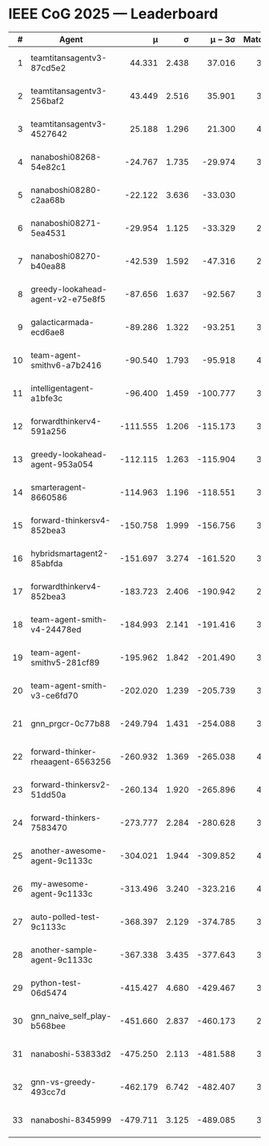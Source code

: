 # IEEE CoG 2025 — Leaderboard

| # | Agent | μ | σ | μ − 3σ | Matches | Updated |
|---:|---|---:|---:|---:|---:|---|
| 1 | teamtitansagentv3-87cd5e2 | 44.331 | 2.438 | 37.016 | 3760 | 2025-08-28 05:29 |
| 2 | teamtitansagentv3-256baf2 | 43.449 | 2.516 | 35.901 | 3974 | 2025-08-28 05:29 |
| 3 | teamtitansagentv3-4527642 | 25.188 | 1.296 | 21.300 | 4034 | 2025-08-28 05:29 |
| 4 | nanaboshi08268-54e82c1 | -24.767 | 1.735 | -29.974 | 3718 | 2025-08-28 05:29 |
| 5 | nanaboshi08280-c2aa68b | -22.122 | 3.636 | -33.030 | 420 | 2025-08-28 05:29 |
| 6 | nanaboshi08271-5ea4531 | -29.954 | 1.125 | -33.329 | 2200 | 2025-08-28 05:29 |
| 7 | nanaboshi08270-b40ea88 | -42.539 | 1.592 | -47.316 | 2678 | 2025-08-28 05:29 |
| 8 | greedy-lookahead-agent-v2-e75e8f5 | -87.656 | 1.637 | -92.567 | 3034 | 2025-08-28 05:29 |
| 9 | galacticarmada-ecd6ae8 | -89.286 | 1.322 | -93.251 | 3440 | 2025-08-28 05:29 |
| 10 | team-agent-smithv6-a7b2416 | -90.540 | 1.793 | -95.918 | 4020 | 2025-08-28 05:29 |
| 11 | intelligentagent-a1bfe3c | -96.400 | 1.459 | -100.777 | 3673 | 2025-08-28 05:29 |
| 12 | forwardthinkerv4-591a256 | -111.555 | 1.206 | -115.173 | 3182 | 2025-08-28 05:29 |
| 13 | greedy-lookahead-agent-953a054 | -112.115 | 1.263 | -115.904 | 3634 | 2025-08-28 05:29 |
| 14 | smarteragent-8660586 | -114.963 | 1.196 | -118.551 | 3228 | 2025-08-28 05:29 |
| 15 | forward-thinkersv4-852bea3 | -150.758 | 1.999 | -156.756 | 3155 | 2025-08-28 05:29 |
| 16 | hybridsmartagent2-85abfda | -151.697 | 3.274 | -161.520 | 3169 | 2025-08-28 05:29 |
| 17 | forwardthinkerv4-852bea3 | -183.723 | 2.406 | -190.942 | 2869 | 2025-08-28 05:29 |
| 18 | team-agent-smith-v4-24478ed | -184.993 | 2.141 | -191.416 | 3734 | 2025-08-28 05:29 |
| 19 | team-agent-smithv5-281cf89 | -195.962 | 1.842 | -201.490 | 3960 | 2025-08-28 05:29 |
| 20 | team-agent-smith-v3-ce6fd70 | -202.020 | 1.239 | -205.739 | 3954 | 2025-08-28 05:29 |
| 21 | gnn_prgcr-0c77b88 | -249.794 | 1.431 | -254.088 | 3240 | 2025-08-28 05:29 |
| 22 | forward-thinker-rheaagent-6563256 | -260.932 | 1.369 | -265.038 | 4222 | 2025-08-28 05:29 |
| 23 | forward-thinkersv2-51dd50a | -260.134 | 1.920 | -265.896 | 4222 | 2025-08-28 05:29 |
| 24 | forward-thinkers-7583470 | -273.777 | 2.284 | -280.628 | 3880 | 2025-08-28 05:29 |
| 25 | another-awesome-agent-9c1133c | -304.021 | 1.944 | -309.852 | 4380 | 2025-08-28 05:29 |
| 26 | my-awesome-agent-9c1133c | -313.496 | 3.240 | -323.216 | 4580 | 2025-08-28 05:29 |
| 27 | auto-polled-test-9c1133c | -368.397 | 2.129 | -374.785 | 3440 | 2025-08-28 05:29 |
| 28 | another-sample-agent-9c1133c | -367.338 | 3.435 | -377.643 | 3920 | 2025-08-28 05:29 |
| 29 | python-test-06d5474 | -415.427 | 4.680 | -429.467 | 3330 | 2025-08-28 05:29 |
| 30 | gnn_naive_self_play-b568bee | -451.660 | 2.837 | -460.173 | 2760 | 2025-08-28 05:29 |
| 31 | nanaboshi-53833d2 | -475.250 | 2.113 | -481.588 | 3320 | 2025-08-28 05:29 |
| 32 | gnn-vs-greedy-493cc7d | -462.179 | 6.742 | -482.407 | 3660 | 2025-08-28 05:29 |
| 33 | nanaboshi-8345999 | -479.711 | 3.125 | -489.085 | 3470 | 2025-08-28 05:29 |
